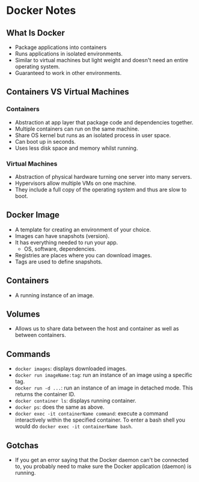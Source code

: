 # Docker Notes

## What Is Docker

- Package applications into containers
- Runs applications in isolated environments.
- Similar to virtual machines but light weight and doesn't need an entire operating system.
- Guaranteed to work in other environments.

## Containers VS Virtual Machines

### Containers

- Abstraction at app layer that package code and dependencies together.
- Multiple containers can run on the same machine.
- Share OS kernel but runs as an isolated process in user space.
- Can boot up in seconds.
- Uses less disk space and memory whilst running.

### Virtual Machines

- Abstraction of physical hardware turning one server into many servers.
- Hypervisors allow multiple VMs on one machine.
- They include a full copy of the operating system and thus are slow to boot.

## Docker Image

- A template for creating an environment of your choice.
- Images can have snapshots (version).
- It has everything needed to run your app.
  - OS, software, dependencies.
- Registries are places where you can download images.
- Tags are used to define snapshots.

## Containers

- A running instance of an image.

## Volumes

- Allows us to share data between the host and container as well as between containers.

## Commands

- `docker images`: displays downloaded images.
- `docker run imageName:tag`: run an instance of an image using a specific tag.
- `docker run -d ...`: run an instance of an image in detached mode. This returns the container ID.
- `docker container ls`: displays running container.
- `docker ps`: does the same as above.
- `docker exec -it containerName command`: execute a command interactively within the specified container. To enter a bash shell you would do `docker exec -it containerName bash`.

## Gotchas

- If you get an error saying that the Docker daemon can't be connected to, you probably need to make sure the Docker application (daemon) is running.
  